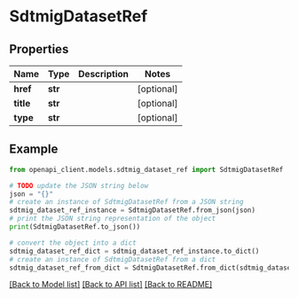 # SdtmigDatasetRef


## Properties

Name | Type | Description | Notes
------------ | ------------- | ------------- | -------------
**href** | **str** |  | [optional] 
**title** | **str** |  | [optional] 
**type** | **str** |  | [optional] 

## Example

```python
from openapi_client.models.sdtmig_dataset_ref import SdtmigDatasetRef

# TODO update the JSON string below
json = "{}"
# create an instance of SdtmigDatasetRef from a JSON string
sdtmig_dataset_ref_instance = SdtmigDatasetRef.from_json(json)
# print the JSON string representation of the object
print(SdtmigDatasetRef.to_json())

# convert the object into a dict
sdtmig_dataset_ref_dict = sdtmig_dataset_ref_instance.to_dict()
# create an instance of SdtmigDatasetRef from a dict
sdtmig_dataset_ref_from_dict = SdtmigDatasetRef.from_dict(sdtmig_dataset_ref_dict)
```
[[Back to Model list]](../README.md#documentation-for-models) [[Back to API list]](../README.md#documentation-for-api-endpoints) [[Back to README]](../README.md)


